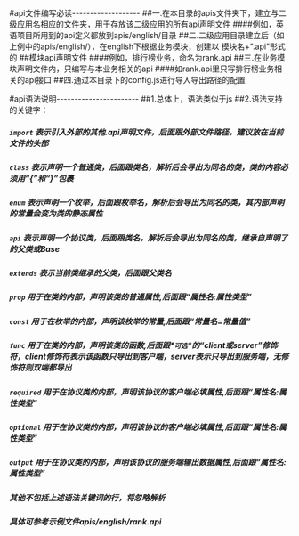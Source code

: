 #api文件编写必读-------------------
##一.在本目录的apis文件夹下，建立与二级应用名相应的文件夹，用于存放该二级应用的所有api声明文件
####例如，英语项目所用到的api定义都放到apis/english/目录
##二.二级应用目录建立后（如上例中的apis/english/），在english下根据业务模块，创建以 模块名+".api"形式的
##模块api声明文件
####例如，排行榜业务，命名为rank.api
##三.在业务模块声明文件内，只编写与本业务相关的api
####如rank.api里只写排行榜业务相关的api接口
##四.通过本目录下的config.js进行导入导出路径的配置


#api语法说明-----------------------
##1.总体上，语法类似于js
##2.语法支持的关键字：
#####   _`import`_ 表示引入外部的其他.api声明文件，后面跟外部文件路径，建议放在当前文件的头部
#####   _`class`_ 表示声明一个普通类，后面跟类名，解析后会导出为同名的类，类的内容必须用“{”和“}”包裹
#####   _`enum`_ 表示声明一个枚举，后面跟枚举名，解析后会导出为同名的类，其内部声明的常量会变为类的静态属性
#####   _`api`_ 表示声明一个协议类，后面跟类名，解析后会导出为同名的类，继承自声明了的父类或Base
#####   _`extends`_ 表示当前类继承的父类，后面跟父类名
#####   _`prop`_ 用于在类的内部，声明该类的普通属性,后面跟“属性名:属性类型”
#####   _`const`_ 用于在枚举的内部，声明该枚举的常量,后面跟“常量名=常量值”
#####   _`func`_ 用于在类的内部，声明该类的函数,后面跟*`可选`*的“client或server”修饰符，client修饰符表示该函数只导出到客户端，server表示只导出到服务端，无修饰符则双端都导出
#####   _`required`_ 用于在协议类的内部，声明该协议的客户端必填属性,后面跟“属性名:属性类型”
#####   _`optional`_ 用于在协议类的内部，声明该协议的客户端必填属性,后面跟“属性名:属性类型”
#####   _`output`_ 用于在协议类的内部，声明该协议的服务端输出数据属性,后面跟“属性名:属性类型”
#####   其他不包括上述语法关键词的行，将忽略解析
#####   具体可参考示例文件apis/english/rank.api





